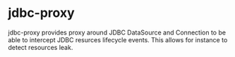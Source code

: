 jdbc-proxy
==========

jdbc-proxy provides proxy around JDBC DataSource and Connection to be able to intercept JDBC resurces lifecycle events.
This allows for instance to detect resources leak.

